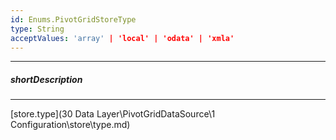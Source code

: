 ```yaml
---
id: Enums.PivotGridStoreType
type: String
acceptValues: 'array' | 'local' | 'odata' | 'xmla'
---
```

---
##### shortDescription
<!-- Description goes here -->

---
<!-- Description goes here -->
[store.type](30 Data Layer\PivotGridDataSource\1 Configuration\store\type.md)
